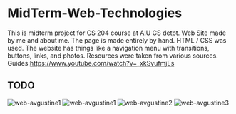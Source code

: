 # MidTerm-Web-Technologies
This is midterm project for CS 204 course at AIU CS detpt.
Web Site made by me and about me. 
The page is made entirely by hand. 
HTML / CSS was used. 
The website has things like a navigation menu with transitions, buttons, links, and photos.
Resources were taken from various sources.
Guides:https://www.youtube.com/watch?v=_xkSvufmjEs

## TODO
![web-avgustine1](https://user-images.githubusercontent.com/72886935/141477293-0c77d935-1027-420d-9a7a-e898d73c22ed.png)
![web-avgustine1](https://user-images.githubusercontent.com/72886935/141476643-738d2915-b105-4671-a427-b170670e7d40.png)
![web-avgustine2](https://user-images.githubusercontent.com/72886935/141477212-c76df491-3d0b-49a1-a99d-5a15f4fd3c27.png)
![web-avgustine3](https://user-images.githubusercontent.com/72886935/141477105-40f00517-38ce-4543-9f7f-727f9222bd99.png)

